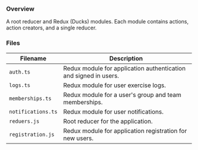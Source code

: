 ### Overview

A root reducer and Redux (Ducks) modules.  Each module contains actions, action creators, and a single reducer.

### Files

| Filename                 | Description                                                                |
|--------------------------|----------------------------------------------------------------------------|
| `auth.ts`                | Redux module for application authentication and signed in users.           |
| `logs.ts`                | Redux module for user exercise logs.                                       |
| `memberships.ts`         | Redux module for a user's group and team memberships.                      |
| `notifications.ts`       | Redux module for user notifications.                                       |
| `reduers.js`             | Root reducer for the application.                                          |
| `registration.js`        | Redux module for application registration for new users.                   |
